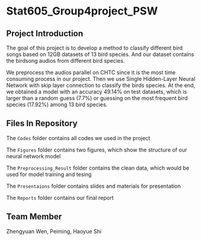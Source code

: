 # Stat605_Group4project_PSW

## Project Introduction 
The goal of this project is to develop a method to classify different bird songs based on 12GB datasets of 13 bird species. 
And our dataset contains the birdsong audios from different bird species.

We preprocess the audios parallel on CHTC since it is the most time consuming process in our project. 
Then we use Single Hidden-Layer Neural Network with skip layer connection to classify the birds species. 
At the end, we obtained a model with an accuracy 49.14% on test datasets, 
which is larger than a random guess (7.7%) or guessing on the most frequent bird species (17.92%) among 13 bird species.

## Files In Repository

The <code>Codes</code> folder contains all codes we used in the project

The <code>Figures</code> folder contains two figures, which show the structure of our neural network model

The <code>Preprocessing_Result</code> folder contains the clean data, which would be used for model training and tesing

The <code>Presentaions</code> folder contains slides and materials for presentation

The <code>Reports</code> folder contains our final report

## Team Member
Zhengyuan Wen, Peiming, Haoyue Shi







